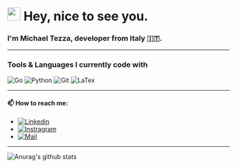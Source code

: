 ### <h1><img src="https://emojis.slackmojis.com/emojis/images/1531849430/4246/blob-sunglasses.gif?1531849430" width="30"/> Hey, nice to see you.</h1>

### I'm Michael Tezza, developer from Italy 🇮🇹.

---

### Tools & Languages I currently code with
<p>
  <img alt="Go" src="https://img.shields.io/badge/-Go-F05032?style=flat-square&logo=go&logoColor=white" />
  <img alt="Python" src="https://img.shields.io/badge/-Python-356D9A?style=flat-square&logo=python&logoColor=white" />
  <img alt="Git" src="https://img.shields.io/badge/-Git-F05032?style=flat-square&logo=git&logoColor=white" />
  <img alt="LaTex" src="https://img.shields.io/badge/-LaTex-F05032?style=flat-square&logo=git&logoColor=white" />
</p>

---


#### 📫 How to reach me: 
- [<img alt="Linkedin" src="https://img.shields.io/badge/-Linkedin%3A%20michael--tezza-%230077B5.svg?&style=flat-square&logo=linkedin&logoColor=white" />][linkedin]
- [<img alt="Instragram" src="https://img.shields.io/badge/-Instragram%3A%20_tezza_michael_-%23DE3461.svg?&style=flat-square&logo=instagram&logoColor=white" />][instagram]
- [<img alt="Mail" src="https://img.shields.io/badge/-Mail%3A%20mtezza9@gmail.com-%23D74C41.svg?&style=flat-square&logo=gmail&logoColor=white" />][mail]

[instagram]: https://www.instagram.com/tezza_michael
[mail]: mailto:mtezza9@gmail.com
[linkedin]: https://www.linkedin.com/in/michael-tezza-821252231/

---


![Anurag's github stats](https://github-readme-stats.vercel.app/api?username=TezzaMichael&show_icons=true&theme=radical)
